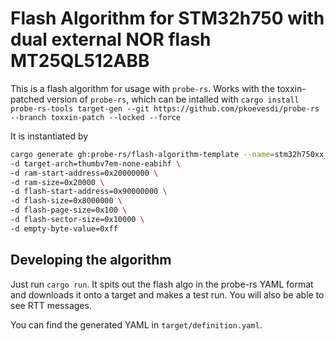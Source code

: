 # Flash Algorithm for STM32h750 with dual external NOR flash MT25QL512ABB  

This is a flash algorithm for usage with `probe-rs`.
Works with the toxxin-patched version of `probe-rs`, which can be intalled with `cargo install probe-rs-tools target-gen --git https://github.com/pkoevesdi/probe-rs --branch toxxin-patch --locked --force`

It is instantiated by
```bash
cargo generate gh:probe-rs/flash-algorithm-template --name=stm32h750xx_mt25_ql512 \
-d target-arch=thumbv7em-none-eabihf \
-d ram-start-address=0x20000000 \
-d ram-size=0x20000 \
-d flash-start-address=0x90000000 \
-d flash-size=0x8000000 \
-d flash-page-size=0x100 \
-d flash-sector-size=0x10000 \
-d empty-byte-value=0xff
```

## Developing the algorithm

Just run `cargo run`. It spits out the flash algo in the probe-rs YAML format and downloads it onto a target and makes a test run.
You will also be able to see RTT messages.

You can find the generated YAML in `target/definition.yaml`.
